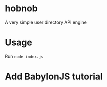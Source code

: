 # hobnob
A very simple user directory API engine
# Usage
Run `node index.js`
# Add BabylonJS tutorial
